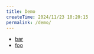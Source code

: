 ```yaml
---
title: Demo
createTime: 2024/11/23 10:20:15
permalink: /demo/
---
```


- [bar](./bar.md)
- [foo](./foo.md)
